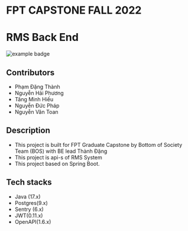 # FPT CAPSTONE FALL 2022
# RMS Back End

![example badge](badges/succeeded.svg)

## Contributors
- Phạm Đặng Thành 
- Nguyễn Hải Phương
- Tăng Minh Hiếu 
- Nguyễn Đức Pháp
- Nguyễn Văn Toan

## Description
- This project is built for FPT Graduate Capstone by Bottom of Society Team (BOS) with BE lead Thành Đặng
- This project is api-s of RMS System
- This project based on Spring Boot. 

## Tech stacks
- Java (17.x)
- Postgres(9.x)
- Sentry (6.x)
- JWT(0.11.x)
- OpenAPI(1.6.x)
